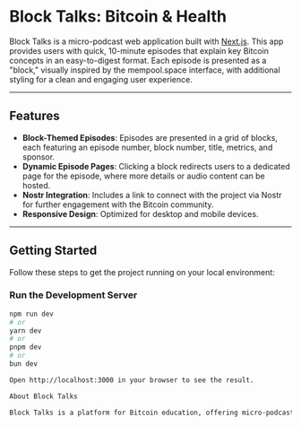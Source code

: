 # Block Talks: Bitcoin & Health

Block Talks is a micro-podcast web application built with [Next.js](https://nextjs.org). This app provides users with quick, 10-minute episodes that explain key Bitcoin concepts in an easy-to-digest format. Each episode is presented as a "block," visually inspired by the mempool.space interface, with additional styling for a clean and engaging user experience.

---

## Features

- **Block-Themed Episodes**: Episodes are presented in a grid of blocks, each featuring an episode number, block number, title, metrics, and sponsor.
- **Dynamic Episode Pages**: Clicking a block redirects users to a dedicated page for the episode, where more details or audio content can be hosted.
- **Nostr Integration**: Includes a link to connect with the project via Nostr for further engagement with the Bitcoin community.
- **Responsive Design**: Optimized for desktop and mobile devices.

---

## Getting Started

Follow these steps to get the project running on your local environment:

### Run the Development Server

```bash
npm run dev
# or
yarn dev
# or
pnpm dev
# or
bun dev

Open http://localhost:3000 in your browser to see the result.

About Block Talks

Block Talks is a platform for Bitcoin education, offering micro-podcasts designed to empower listeners with quick and insightful explanations of Bitcoin-related topics. It aims to make Bitcoin education accessible, engaging, and interactive.
